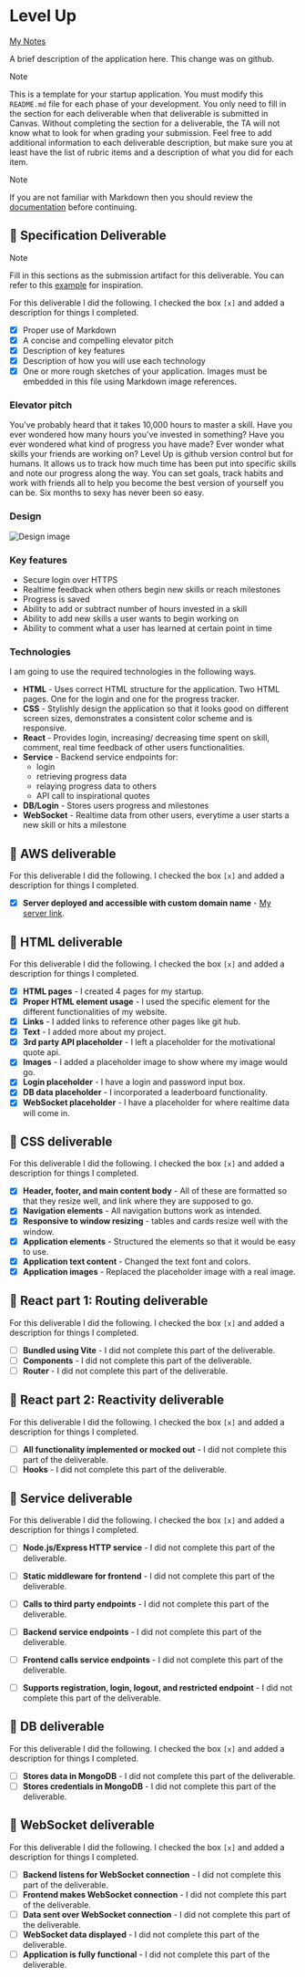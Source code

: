 # Level Up

[My Notes](notes.md)

A brief description of the application here. 
This change was on github.


> [!NOTE]
>  This is a template for your startup application. You must modify this `README.md` file for each phase of your development. You only need to fill in the section for each deliverable when that deliverable is submitted in Canvas. Without completing the section for a deliverable, the TA will not know what to look for when grading your submission. Feel free to add additional information to each deliverable description, but make sure you at least have the list of rubric items and a description of what you did for each item.

> [!NOTE]
>  If you are not familiar with Markdown then you should review the [documentation](https://docs.github.com/en/get-started/writing-on-github/getting-started-with-writing-and-formatting-on-github/basic-writing-and-formatting-syntax) before continuing.

## 🚀 Specification Deliverable

> [!NOTE]
>  Fill in this sections as the submission artifact for this deliverable. You can refer to this [example](https://github.com/webprogramming260/startup-example/blob/main/README.md) for inspiration.

For this deliverable I did the following. I checked the box `[x]` and added a description for things I completed.

- [x] Proper use of Markdown
- [x] A concise and compelling elevator pitch
- [x] Description of key features
- [x] Description of how you will use each technology
- [x] One or more rough sketches of your application. Images must be embedded in this file using Markdown image references.

### Elevator pitch

You've probably heard that it takes 10,000 hours to master a skill. Have you ever wondered how many hours you've invested in something? Have you ever wondered what kind of progress you have made? Ever wonder what skills your friends are working on? Level Up is github version control but for humans. It allows us to track how much time has been put into specific skills and note our progress along the way. You can set goals, track habits and work with friends all to help you become the best version of yourself you can be. Six months to sexy has never been so easy. 

### Design

![Design image](design.jpg)

### Key features

- Secure login over HTTPS
- Realtime feedback when others begin new skills or reach milestones
- Progress is saved
- Ability to add or subtract number of hours invested in a skill
- Ability to add new skills a user wants to begin working on
- Ability to comment what a user has learned at certain point in time


### Technologies

I am going to use the required technologies in the following ways.

- **HTML** - Uses correct HTML structure for the application. Two HTML pages. One for the login and one for the progress tracker.
- **CSS** - Stylishly design the application so that it looks good on different screen sizes, demonstrates a consistent color scheme and is responsive.
- **React** - Provides login, increasing/ decreasing time spent on skill, comment, real time feedback of other users functionalities. 
- **Service** - Backend service endpoints for:
    - login
    - retrieving progress data
    - relaying progress data to others
    - API call to inspirational quotes
- **DB/Login** - Stores users progress and milestones
- **WebSocket** - Realtime data from other users, everytime a user starts a new skill or hits a milestone

## 🚀 AWS deliverable

For this deliverable I did the following. I checked the box `[x]` and added a description for things I completed.

- [x] **Server deployed and accessible with custom domain name** - [My server link](https://yourdomainnamehere.click).

## 🚀 HTML deliverable

For this deliverable I did the following. I checked the box `[x]` and added a description for things I completed.

- [x] **HTML pages** - I created 4 pages for my startup.
- [x] **Proper HTML element usage** - I used the specific element for the different functionalities of my website.
- [x] **Links** - I added links to reference other pages like git hub.
- [x] **Text** - I added more about my project.
- [x] **3rd party API placeholder** - I left a placeholder for the motivational quote api. 
- [x] **Images** - I added a placeholder image to show where my image would go.
- [x] **Login placeholder** - I have a login and password input box.
- [x] **DB data placeholder** - I incorporated a leaderboard functionality.
- [x] **WebSocket placeholder** - I have a placeholder for where realtime data will come in.

## 🚀 CSS deliverable

For this deliverable I did the following. I checked the box `[x]` and added a description for things I completed.

- [x] **Header, footer, and main content body** - All of these are formatted so that they resize well, and link where they are supposed to go. 
- [x] **Navigation elements** - All navigation buttons work as intended.
- [x] **Responsive to window resizing** - tables and cards resize well with the window.
- [x] **Application elements** - Structured the elements so that it would be easy to use.
- [x] **Application text content** - Changed the text font and colors. 
- [x] **Application images** - Replaced the placeholder image with a real image.

## 🚀 React part 1: Routing deliverable

For this deliverable I did the following. I checked the box `[x]` and added a description for things I completed.

- [ ] **Bundled using Vite** - I did not complete this part of the deliverable.
- [ ] **Components** - I did not complete this part of the deliverable.
- [ ] **Router** - I did not complete this part of the deliverable.

## 🚀 React part 2: Reactivity deliverable

For this deliverable I did the following. I checked the box `[x]` and added a description for things I completed.

- [ ] **All functionality implemented or mocked out** - I did not complete this part of the deliverable.
- [ ] **Hooks** - I did not complete this part of the deliverable.

## 🚀 Service deliverable

For this deliverable I did the following. I checked the box `[x]` and added a description for things I completed.

- [ ] **Node.js/Express HTTP service** - I did not complete this part of the deliverable.
- [ ] **Static middleware for frontend** - I did not complete this part of the deliverable.
- [ ] **Calls to third party endpoints** - I did not complete this part of the deliverable.
- [ ] **Backend service endpoints** - I did not complete this part of the deliverable.
- [ ] **Frontend calls service endpoints** - I did not complete this part of the deliverable.
- [ ] **Supports registration, login, logout, and restricted endpoint** - I did not complete this part of the deliverable.


## 🚀 DB deliverable

For this deliverable I did the following. I checked the box `[x]` and added a description for things I completed.

- [ ] **Stores data in MongoDB** - I did not complete this part of the deliverable.
- [ ] **Stores credentials in MongoDB** - I did not complete this part of the deliverable.

## 🚀 WebSocket deliverable

For this deliverable I did the following. I checked the box `[x]` and added a description for things I completed.

- [ ] **Backend listens for WebSocket connection** - I did not complete this part of the deliverable.
- [ ] **Frontend makes WebSocket connection** - I did not complete this part of the deliverable.
- [ ] **Data sent over WebSocket connection** - I did not complete this part of the deliverable.
- [ ] **WebSocket data displayed** - I did not complete this part of the deliverable.
- [ ] **Application is fully functional** - I did not complete this part of the deliverable.
